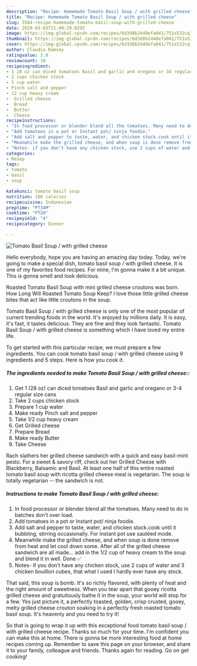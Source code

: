 ```yaml
---
description: "Recipe: Homemade Tomato Basil Soup / with grilled cheese"
title: "Recipe: Homemade Tomato Basil Soup / with grilled cheese"
slug: 3584-recipe-homemade-tomato-basil-soup-with-grilled-cheese
date: 2020-03-03T21:49:29.029Z
image: https://img-global.cpcdn.com/recipes/6d3d8b2440efa041/751x532cq70/tomato-basil-soup-with-grilled-cheese-recipe-main-photo.jpg
thumbnail: https://img-global.cpcdn.com/recipes/6d3d8b2440efa041/751x532cq70/tomato-basil-soup-with-grilled-cheese-recipe-main-photo.jpg
cover: https://img-global.cpcdn.com/recipes/6d3d8b2440efa041/751x532cq70/tomato-basil-soup-with-grilled-cheese-recipe-main-photo.jpg
author: Claudia Ramsey
ratingvalue: 3.8
reviewcount: 10
recipeingredient:
- 1 28 oz can diced tomatoes Basil and garlic and oregano or 34 regular size cans
- 2 cups chicken stock
- 1 cup water
- Pinch salt and pepper
- 12 cup heavy cream
-  Grilled cheese
-  Bread
-  Butter
-  Cheese
recipeinstructions:
- "In food processor or blender blend all the tomatoes. Many need to do in batches don’t over load."
- "Add tomatoes in a pot or Instant pot/ ninja foodie."
- "Add salt and pepper to taste, water, and chicken stock.cook until it bubbling, stirring occasionally. For instant pot use sautéed mode."
- "Meanwhile make the grilled cheese, and when soup is done remove from heat and let cool down some. After all of the grilled cheese sandwich are all made... add in the 1/2 cup of heavy cream to the soup and blend it in well. Done ✅"
- "Notes- if you don’t have any chicken stock, use 2 cups of water and 3 chicken bouillon cubes, that what I used I hardly ever have any stock."
categories:
- Resep
tags:
- tomato
- basil
- soup

katakunci: tomato basil soup
nutrition: 106 calories
recipecuisine: Indonesian
preptime: "PT34M"
cooktime: "PT2H"
recipeyield: "4"
recipecategory: Dinner

---
```



![Tomato Basil Soup / with grilled cheese](https://img-global.cpcdn.com/recipes/6d3d8b2440efa041/751x532cq70/tomato-basil-soup-with-grilled-cheese-recipe-main-photo.jpg)

Hello everybody, hope you are having an amazing day today. Today, we're going to make a special dish, tomato basil soup / with grilled cheese. It is one of my favorites food recipes. For mine, I'm gonna make it a bit unique. This is gonna smell and look delicious.

Roasted Tomato Basil Soup with mini grilled cheese croutons was born. How Long Will Roasted Tomato Soup Keep? I love those little grilled cheese bites that act like little croutons in the soup.

Tomato Basil Soup / with grilled cheese is only one of the most popular of current trending foods in the world. It's enjoyed by millions daily. It is easy, it's fast, it tastes delicious. They are fine and they look fantastic. Tomato Basil Soup / with grilled cheese is something which I have loved my entire life.


To get started with this particular recipe, we must prepare a few ingredients. You can cook tomato basil soup / with grilled cheese using 9 ingredients and 5 steps. Here is how you cook it.

##### The ingredients needed to make Tomato Basil Soup / with grilled cheese::

1. Get 1 (28 oz) can diced tomatoes Basil and garlic and oregano or 3-4 regular size cans
1. Take 2 cups chicken stock
1. Prepare 1 cup water
1. Make ready Pinch salt and pepper
1. Take 1/2 cup heavy cream
1. Get  Grilled cheese
1. Prepare  Bread
1. Make ready  Butter
1. Take  Cheese


Rach slathers her grilled cheese sandwich with a quick and easy basil-mint pesto. For a sweet &amp; savory riff, check out her Grilled Cheese with Blackberry, Balsamic and Basil. At least one half of this entire roasted tomato basil soup with ricotta grilled cheese meal is vegetarian. The soup is totally vegetarian -- the sandwich is not. 

##### Instructions to make Tomato Basil Soup / with grilled cheese:

1. In food processor or blender blend all the tomatoes. Many need to do in batches don’t over load.
1. Add tomatoes in a pot or Instant pot/ ninja foodie.
1. Add salt and pepper to taste, water, and chicken stock.cook until it bubbling, stirring occasionally. For instant pot use sautéed mode.
1. Meanwhile make the grilled cheese, and when soup is done remove from heat and let cool down some. After all of the grilled cheese sandwich are all made... add in the 1/2 cup of heavy cream to the soup and blend it in well. Done ✅
1. Notes- if you don’t have any chicken stock, use 2 cups of water and 3 chicken bouillon cubes, that what I used I hardly ever have any stock.


That said, this soup is bomb. It&#39;s so richly flavored, with plenty of heat and the right amount of sweetness. When you tear apart that gooey ricotta grilled cheese and gratuitously bathe it in the soup, your world will stop for a few. Yes just picture it, a perfectly toasted, golden, crisp crusted, gooey, melty grilled cheese crouton soaking in a perfectly fresh roasted tomato basil soup. It&#39;s heavenly and you need to try it! 

So that is going to wrap it up with this exceptional food tomato basil soup / with grilled cheese recipe. Thanks so much for your time. I'm confident you can make this at home. There is gonna be more interesting food at home recipes coming up. Remember to save this page on your browser, and share it to your family, colleague and friends. Thanks again for reading. Go on get cooking!
